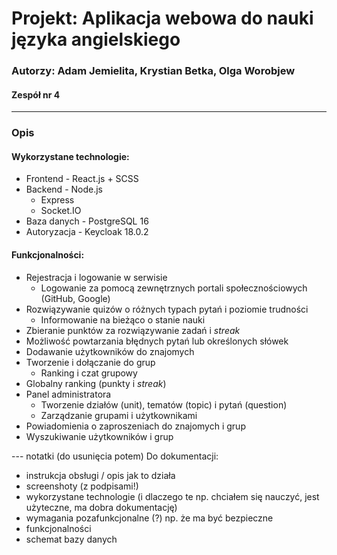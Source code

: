 # Projekt: Aplikacja webowa do nauki języka angielskiego
### Autorzy: Adam Jemielita, Krystian Betka, Olga Worobjew
#### Zespół nr 4

---------------------------------------------------------------------------------

### Opis

#### Wykorzystane technologie:
* Frontend - React.js + SCSS
* Backend - Node.js
  * Express
  * Socket.IO
* Baza danych - PostgreSQL 16
* Autoryzacja - Keycloak 18.0.2

#### Funkcjonalności:
* Rejestracja i logowanie w serwisie
  * Logowanie za pomocą zewnętrznych portali społecznościowych (GitHub, Google)
* Rozwiązywanie quizów o różnych typach pytań i poziomie trudności
  * Informowanie na bieżąco o stanie nauki
* Zbieranie punktów za rozwiązywanie zadań i *streak*
* Możliwość powtarzania błędnych pytań lub określonych słówek
* Dodawanie użytkowników do znajomych
* Tworzenie i dołączanie do grup
  * Ranking i czat grupowy
* Globalny ranking (punkty i *streak*)
* Panel administratora
  * Tworzenie działów (unit), tematów (topic) i pytań (question)
  * Zarządzanie grupami i użytkownikami
* Powiadomienia o zaproszeniach do znajomych i grup
* Wyszukiwanie użytkowników i grup

--- notatki (do usunięcia potem)
Do dokumentacji:
- instrukcja obsługi / opis jak to działa
- screenshoty (z podpisami!)
- wykorzystane technologie (i dlaczego te np. chciałem się nauczyć, jest użyteczne, ma dobra dokumentację)
- wymagania pozafunkcjonalne (?) np. że ma być bezpieczne
- funkcjonalności
- schemat bazy danych